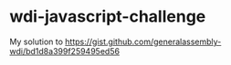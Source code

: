 # wdi-javascript-challenge
My solution to https://gist.github.com/generalassembly-wdi/bd1d8a399f259495ed56
